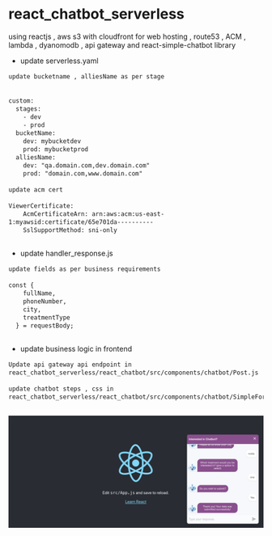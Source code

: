 # react_chatbot_serverless
using reactjs , aws s3 with cloudfront for web hosting , route53 , ACM , lambda , dyanomodb , api gateway and react-simple-chatbot library


* update serverless.yaml

```
update bucketname , alliesName as per stage 


custom:
  stages:
    - dev
    - prod
  bucketName:
    dev: mybucketdev
    prod: mybucketprod
  alliesName:
    dev: "qa.domain.com,dev.domain.com"
    prod: "domain.com,www.domain.com"
 
update acm cert 

ViewerCertificate:
    AcmCertificateArn: arn:aws:acm:us-east-1:myawsid:certificate/65e701da----------
    SslSupportMethod: sni-only
    
```

* update handler_response.js

```
update fields as per business requirements 

const {
    fullName,
    phoneNumber,
    city,
    treatmentType
  } = requestBody;
  
```

* update business logic in frontend 

```
Update api gateway api endpoint in 
react_chatbot_serverless/react_chatbot/src/components/chatbot/Post.js

update chatbot steps , css in 
react_chatbot_serverless/react_chatbot/src/components/chatbot/SimpleForm.js


```

![Screenshot](Screenshot.png)

